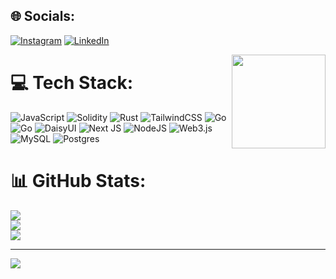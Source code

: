 
## 🌐 Socials:
[![Instagram](https://img.shields.io/badge/Instagram-%23E4405F.svg?logo=Instagram&logoColor=white)](https://instagram.com/https://instagram.com/taras_brilian?igshid=YmMyMTA2M2Y=) [![LinkedIn](https://img.shields.io/badge/LinkedIn-%230077B5.svg?logo=linkedin&logoColor=white)](https://linkedin.com/in/https://www.linkedin.com/in/singgih-brilian-b39a4525b/) 

<img align="right" height="150" src="https://media.tenor.com/A-xepNszV9YAAAAi/ai-bot.gif"  />

# 💻 Tech Stack:
![JavaScript](https://img.shields.io/badge/javascript-%23323330.svg?style=for-the-badge&logo=javascript&logoColor=%23F7DF1E) ![Solidity](https://img.shields.io/badge/Solidity-%23363636.svg?style=for-the-badge&logo=solidity&logoColor=white) ![Rust](https://img.shields.io/badge/rust-%23000000.svg?style=for-the-badge&logo=rust&logoColor=white) ![TailwindCSS](https://img.shields.io/badge/tailwindcss-%2338B2AC.svg?style=for-the-badge&logo=tailwind-css&logoColor=white) ![Go](https://img.shields.io/badge/go-%2300ADD8.svg?style=for-the-badge&logo=go&logoColor=white) ![Go](https://img.shields.io/badge/go-%2300ADD8.svg?style=for-the-badge&logo=go&logoColor=white) ![DaisyUI](https://img.shields.io/badge/daisyui-5A0EF8?style=for-the-badge&logo=daisyui&logoColor=white) ![Next JS](https://img.shields.io/badge/Next-black?style=for-the-badge&logo=next.js&logoColor=white) ![NodeJS](https://img.shields.io/badge/node.js-6DA55F?style=for-the-badge&logo=node.js&logoColor=white) ![Web3.js](https://img.shields.io/badge/web3.js-F16822?style=for-the-badge&logo=web3.js&logoColor=white) ![MySQL](https://img.shields.io/badge/mysql-%2300000f.svg?style=for-the-badge&logo=mysql&logoColor=white) ![Postgres](https://img.shields.io/badge/postgres-%23316192.svg?style=for-the-badge&logo=postgresql&logoColor=white)
# 📊 GitHub Stats:
![](https://github-readme-stats.vercel.app/api?username=Cingihimut&theme=dracula&hide_border=false&include_all_commits=true&count_private=false)<br/>
![](https://github-readme-streak-stats.herokuapp.com/?user=Cingihimut&theme=dracula&hide_border=false)<br/>
![](https://github-readme-stats.vercel.app/api/top-langs/?username=Cingihimut&theme=dracula&hide_border=false&include_all_commits=true&count_private=false&layout=compact)

---
[![](https://visitcount.itsvg.in/api?id=Cingihimut&icon=0&color=0)](https://visitcount.itsvg.in)

<!-- Proudly created with GPRM ( https://gprm.itsvg.in ) -->
